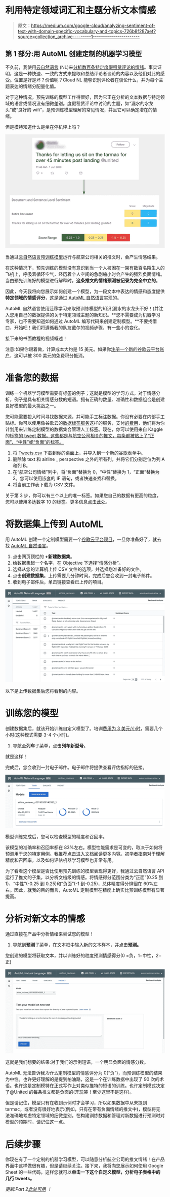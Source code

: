 # 利用特定领域词汇和主题分析文本情感

> 原文：<https://medium.com/google-cloud/analyzing-sentiment-of-text-with-domain-specific-vocabulary-and-topics-726b8f287aef?source=collection_archive---------1----------------------->

## 第 1 部分:用 AutoML 创建定制的机器学习模型

不久前，我使用[云自然语言](https://cloud.google.com/natural-language/) (NL)来[分析数百条特定度假租赁评论的情绪](https://cloud.google.com/blog/products/gcp/analyzing-text-in-a-google-sheet-using-cloud-natural-language-api-and-apps-script)。事实证明，这是一种快速、一致的方式来提取和总结评论者谈论的内容以及他们对此的感受。位置是好是坏？价值呢？Cloud NL 能够识别评论者在谈论什么，并为每个主题表达的情绪分配量化值。

对于这种情况，预先训练的模型工作得很好，因为它正在分析的文本数据与特定领域的语言或情况没有细微差别。度假租赁评论中讨论的主题，如“漏水的水龙头”或“良好的 wifi”，是预训练模型理解的常见情况，并且它可以确定潜在的情绪。

但是模特知道什么是坐在停机坪上吗？

![](img/fa0cdf025499d64ecbeab197d56737ff.png)

当通过[云自然语言预训练模型](https://cloud.google.com/natural-language/)运行与航空公司相关的推文时，会产生情感结果。

在这种情况下，预先训练的模型没有意识到当一个人被困在一架有数百名陌生人的飞机上，呼吸着循环空气，经历着个人空间的急剧缩小时会产生的强烈负面情绪。当由预先训练好的模型进行解释时，**这条推文的情绪预测被记录为完全中立的**。

因此，今天我将向您展示如何创建一个模型，为一段文本中表达的情感和态度提供**特定领域的情感评分**，这是通过 [AutoML 自然语言](https://cloud.google.com/natural-language/automl/docs/)实现的。

AutoML 自然语言使用迁移学习来取预训练模型的知识(漏水的水龙头不好！)并注入您用自己的数据提供的关于特定领域主题的新知识。**您不需要成为机器学习专家，也不需要知道如何通过 AutoML 编写代码来创建定制模型。**不要找借口，开始吧！我们将遵循我的队友戴尔的视频步骤，有一些小的变化。

接下来的书面教程的视频概述！

注意:如果你跟着做，计算成本大约是 15 美元。如果你[注册一个新的谷歌云平台账户](https://cloud.google.com/free/)，这可以被 300 美元的免费积分抵消。

# 准备您的数据

训练一个机器学习模型需要有标签的例子；这就是模型的学习方式。对于情感分析，例子是具有相关情感分数的短语。拥有正确的数量、准确性和数据组合是创建良好模型的最大挑战之一。

您可能需要投入时间寻找数据来源，并可能手工标注数据。你没有必要在内部手工贴标。你可以使用像谷歌云的[数据标签服务](https://cloud.google.com/data-labeling/docs/)这样的服务，支付[的费用](https://cloud.google.com/data-labeling/pricing)，他们将为你计划用来训练定制模型的数据集合管理人工标签。现在，你可以使用来自 Kaggle 的[标签的 tweet 数据。这些都是与航空公司相关的推文，每条都被贴上了“正面”、“中性”或“负面”的标签。](https://www.kaggle.com/crowdflower/twitter-airline-sentiment)

1.  将 [Tweets.csv](https://www.kaggle.com/crowdflower/twitter-airline-sentiment) 下载到你的桌面上，并导入到一个新的谷歌表单中。
2.  删除除 text 和 airline _ perspective 之外的所有列，并将它们分别定位为列 A 和列 B。
3.  在“航空公司情绪”列中，将“负面”替换为 0，“中性”替换为 1，“正面”替换为 2。您可以使用嵌套的 IF 语句，或者快速查找和替换。
4.  将当前工作表下载为 CSV 文件。

关于第 3 步，你可以有三个以上的唯一标签。如果您自己的数据有更高的粒度，您可以使用多达数字 10 的标签。更多信息[点击此处](https://cloud.google.com/natural-language/automl/sentiment/docs/prepare)。

# 将数据集上传到 AutoML

用 AutoML 创建一个定制模型需要一个[谷歌云平台项目](https://cloud.google.com/)，一旦你准备好了，就去找 [AutoML 自然语言](https://console.cloud.google.com/natural-language)。

1.  点击网页顶栏的 **+新建数据集**。
2.  给数据集起一个名字，在 Objective 下选择“情感分析”。
3.  选择从您的计算机上传 CSV 文件的选项，并选择您准备好的文件。
4.  点击**创建数据集**。上传需要几分钟时间，完成后您会收到一封电子邮件。
5.  收到电子邮件后，单击链接查看已上传的项目。

![](img/a0abb652e09f4e15878142bbc5728cd6.png)

以下是上传数据集后您将看到的内容。

# 训练您的模型

创建数据集后，就该开始训练自定义模型了。培训[费用为 3 美元/小时](https://cloud.google.com/natural-language/automl/pricing)，需要几个小时(这种模式需要 3-4 个小时)。

1.  导航至**列车**子菜单，点击**列车新型号**。

就是这样！

完成后，您会收到一封电子邮件。电子邮件将提供查看评估指标的链接。

![](img/df634a91bcdcd618ec2ee85eac2740b0.png)

模型训练完成后，您可以检查模型的精度和召回率。

该模型的准确率和召回率都在 83%左右。模型性能需求是可变的，取决于如何将预测用于您的特定用例。我推荐[点击进入文档](https://cloud.google.com/natural-language/automl/sentiment/docs/evaluate)阅读更多内容。[初学者指南](https://cloud.google.com/natural-language/automl/docs/beginners-guide)对于理解精度和召回率，以及如何评估机器学习模型也非常有用。

为了看看这个模型是否比使用预先训练的模型表现得更好，我通过云自然语言 API 运行了推文的子集，以分析文档级的情感。将情感得分范围分类为“正面”(0.25 到 1)、“中性”(-0.25 到 0.25)和“负面”(-1 到-0.25)，总体精度得分徘徊在 60%左右。因此，就我的目的而言，AutoML 定制模型在精度上确实比预训练模型有显著提高。

# 分析对新文本的情感

通过直接在产品中分析情绪来尝试您的模型！

1.  导航到**预测**子菜单，在文本框中输入新的文本样本，并点击**预测。**

您创建的模型将获取文本，并以训练好的粒度预测情感得分(0 =负，1=中性，2=正)

![](img/bb1889c7faf91311d17cae7ae57f89d3.png)

这就是我们想要的结果:对于我们的示例短语，一个明显负面的情感分数。

AutoML 无法告诉我*为什么*定制模型的情感评分为 0(“负”)，而预训练模型的结果为中性。也许更好理解的是提到柏油路，这是一个在训练数据中出现了 90 次的术语。也许这是定制模特在正式写作上对类似推特的短语的训练。也许定制模式决定了@United 的每条推文都是负面的(开玩笑！至少这里不是这样)。

但是请记住，模型只有在收到示例时才会学习，所以如果数据中从未提到 tarmac，或者没有很好地表示(例如，只有在带有负面情绪的推文中)，模型将无法准确地考虑特定领域的细微差别。在构建训练数据和管理对新数据进行预测时对模型的预期时，请记住这一点。

# 后续步骤

你现在有了一个定制的机器学习模型，可以随意分析航空公司的推文情绪！在产品界面中这样做很有趣，但是请继续关注。接下来，我将向您展示如何使用 Google Sheet 的一些代码，这样您就可以**单击一下这个自定义模型，分析电子表格中的几行 tweets。**

*更新:Part 2*[*此处可用*](/google-cloud/analyzing-sentiment-of-text-with-domain-specific-vocabulary-and-topics-bdcca7ac8c3e) *！*
